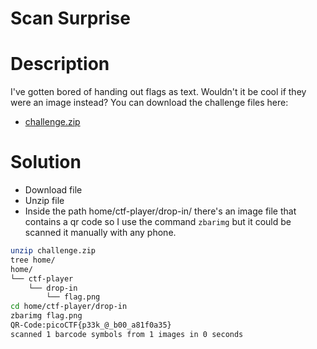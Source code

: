 # Scan Surprise

# Description
I've gotten bored of handing out flags as text. Wouldn't it be cool if they were an image instead?
You can download the challenge files here:
- [challenge.zip](https://artifacts.picoctf.net/c_atlas/3/challenge.zip)
# Solution
-  Download file
- Unzip file
- Inside the path home/ctf-player/drop-in/ there's an image file that contains a qr code so I  use the command ```zbarimg``` but it could be scanned it manually with any phone.

``` bash
unzip challenge.zip
tree home/
home/
└── ctf-player
    └── drop-in
        └── flag.png
cd home/ctf-player/drop-in
zbarimg flag.png 
QR-Code:picoCTF{p33k_@_b00_a81f0a35}
scanned 1 barcode symbols from 1 images in 0 seconds
```

